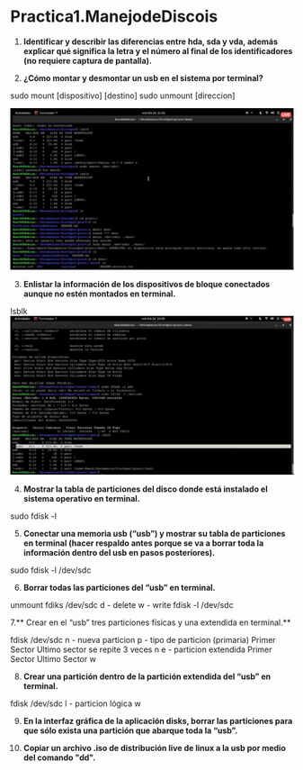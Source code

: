 # Practica1.ManejodeDiscois

1. **Identificar y describir las diferencias entre hda, sda y vda, además explicar qué significa la letra y el número al final de los identificadores (no requiere captura de pantalla).**





2. **¿Cómo montar y desmontar un usb en el sistema por terminal?**

sudo mount [dispositivo] [destino]
sudo unmount [direccion]

![alt text](https://github.com/daerksun/Practica1.ManejodeDiscos/blob/main/Imagenes/1.png "Im1")

3. **Enlistar la información de los dispositivos de bloque conectados aunque no estén montados en terminal.**

lsblk
![alt text](https://github.com/daerksun/Practica1.ManejodeDiscos/blob/main/Imagenes/6.png "Im2")

4. **Mostrar la tabla de particiones del disco donde está instalado el sistema operativo en terminal.**

sudo fdisk -l

5. **Conectar una memoria usb (“usb”) y mostrar su tabla de particiones en terminal (hacer respaldo antes porque se va a borrar toda la información dentro del usb en pasos posteriores).**

sudo fdisk -l /dev/sdc

6. **Borrar todas las particiones del “usb” en terminal.**

unmount
fdiks /dev/sdc
d - delete
w - write
fdisk -l /dev/sdc



7.** Crear en el “usb” tres particiones físicas y una extendida en terminal.**

fdisk /dev/sdc
n - nueva particion
p - tipo de particion (primaria)
Primer Sector
Ultimo sector
se repite 3 veces
n
e - particion extendida
Primer Sector
Ultimo Sector
w

8. **Crear una partición dentro de la partición extendida del “usb” en terminal.**

fdisk /dev/sdc
l - particion lógica
w

9. **En la interfaz gráfica de la aplicación disks, borrar las particiones para que sólo exista una
partición que abarque toda la “usb”.**


10. **Copiar un archivo .iso de distribución live de linux a la usb por medio del comando "dd".**


